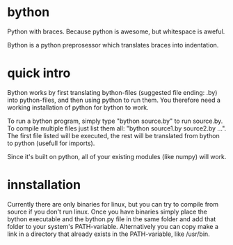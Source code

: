 # bython
Python with braces. Because python is awesome, but whitespace is aweful.

Bython is a python preprosessor which translates braces into indentation.

# quick intro
Bython works by first translating bython-files (suggested file ending: .by) into python-files, and then using python to run them. You therefore need a working installation of python for bython to work.

To run a bython program, simply type "bython source.by" to run source.by. To compile multiple files just list them all: "bython source1.by source2.by ...". The first file listed will be executed, the rest will be translated from bython to python (usefull for imports). 

Since it's built on python, all of your existing modules (like numpy) will work.


# innstallation
Currently there are only binaries for linux, but you can try to compile from source if you don't run linux. Once you have binaries simply place the bython executable and the bython.py file in the same folder and add that folder to your system's PATH-variable. Alternatively you can copy make a link in a directory that already exists in the PATH-variable, like /usr/bin. 
